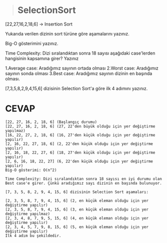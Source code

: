 ># SelectionSort  

 [22,27,16,2,18,6] -> Insertion Sort 

Yukarıda verilen dizinin sort türüne göre aşamalarını yazınız.


Big-O gösterimini yazınız.

Time Complexity: Dizi sıralandıktan sonra 18 sayısı aşağıdaki case'lerden hangisinin kapsamına girer? Yazınız

1.Average case: Aradığımız sayının ortada olması
2.Worst case: Aradığımız sayının sonda olması
3.Best case: Aradığımız sayının dizinin en başında olması.


[7,3,5,8,2,9,4,15,6] dizisinin Selection Sort'a göre ilk 4 adımını yazınız.

# CEVAP

```
[22, 27, 16, 2, 18, 6] (Başlangıç durumu)
[22, 27, 16, 2, 18, 6] (27, 22'den büyük olduğu için yer değiştirme yapılmaz)
[16, 22, 27, 2, 18, 6] (16, 27'den küçük olduğu için yer değiştirme yapılır)
[2, 16, 22, 27, 18, 6] (2, 22'den küçük olduğu için yer değiştirme yapılır)
[2, 16, 18, 22, 27, 6] (18, 27'den küçük olduğu için yer değiştirme yapılır)
[2, 6, 16, 18, 22, 27] (6, 22'den küçük olduğu için yer değiştirme yapılır)
Big-O gösterimi: O(n^2)

Time Complexity: Dizi sıralandıktan sonra 18 sayısı en iyi durumu olan Best case'e girer. Çünkü aradığımız sayı dizinin en başında bulunuyor.

[7, 3, 5, 8, 2, 9, 4, 15, 6] dizisinin Selection Sort aşamaları:

[2, 3, 5, 8, 7, 9, 4, 15, 6] (2, en küçük eleman olduğu için yer değiştirme yapılır)
[2, 3, 5, 8, 7, 9, 4, 15, 6] (3, en küçük eleman olduğu için yer değiştirme yapılmaz)
[2, 3, 4, 8, 7, 9, 5, 15, 6] (4, en küçük eleman olduğu için yer değiştirme yapılır)
[2, 3, 4, 5, 7, 9, 8, 15, 6] (5, en küçük eleman olduğu için yer değiştirme yapılır)
İlk 4 adım bu şekildedir.
````
